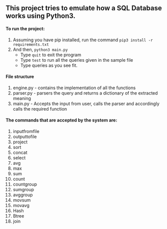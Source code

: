 ## This project tries to emulate how a SQL Database works using Python3. 
#### To run the project:
1. Assuming you have pip installed, run the command `pip3 install -r requirements.txt`
2. And then, `python3 main.py`
    - Type `quit` to exit the program
    - Type `test` to run all the queries given in the sample file
    - Type queries as you see fit.
    
#### File structure
1. engine.py - contains the implementation of all the functions
2. parser.py - parsers the query and returns a dictionary of the extracted meaning
3. main.py - Accepts the input from user, calls the parser and accordingly calls the required function

#### The commands that are accepted by the system are:
1. inputfromfile
2. outputtofile
3. project
4. sort
5. concat
6. select
7. avg
8. max
9. sum
10. count
11. countgroup
12. sumgroup
13. avggroup
14. movsum
15. movavg
16. Hash
17. Btree
18. join
